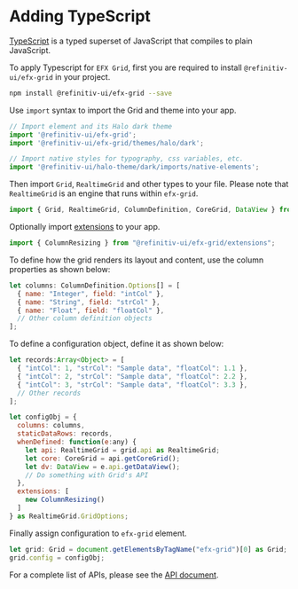 # Adding TypeScript

[TypeScript](https://www.typescriptlang.org/) is a typed superset of JavaScript that compiles to plain JavaScript.

To apply Typescript for `EFX Grid`, first you are required to install `@refinitiv-ui/efx-grid` in your project.

```sh
npm install @refinitiv-ui/efx-grid --save
```

Use `import` syntax to import the Grid and theme into your app.

```js
// Import element and its Halo dark theme
import '@refinitiv-ui/efx-grid';
import '@refinitiv-ui/efx-grid/themes/halo/dark';

// Import native styles for typography, css variables, etc.
import '@refinitiv-ui/halo-theme/dark/imports/native-elements';
```

Then import `Grid`, `RealtimeGrid` and other types to your file. Please note that `RealtimeGrid` is an engine that runs within `efx-grid`.

```js
import { Grid, RealtimeGrid, ColumnDefinition, CoreGrid, DataView } from "@refinitiv-ui/efx-grid";
```

Optionally import [extensions](../extensions/README.md) to your app. 

```js
import { ColumnResizing } from "@refinitiv-ui/efx-grid/extensions";
```

To define how the grid renders its layout and content, use the column properties as shown below:

```js
let columns: ColumnDefinition.Options[] = [
  { name: "Integer", field: "intCol" },
  { name: "String", field: "strCol" },
  { name: "Float", field: "floatCol" },
  // Other column definition objects
];
```

To define a configuration object, define it as shown below:

```js
let records:Array<Object> = [
  { "intCol": 1, "strCol": "Sample data", "floatCol": 1.1 },
  { "intCol": 2, "strCol": "Sample data", "floatCol": 2.2 },
  { "intCol": 3, "strCol": "Sample data", "floatCol": 3.3 },
  // Other records
];

let configObj = {
  columns: columns,
  staticDataRows: records,
  whenDefined: function(e:any) {
    let api: RealtimeGrid = grid.api as RealtimeGrid;
    let core: CoreGrid = api.getCoreGrid();
    let dv: DataView = e.api.getDataView();
    // Do something with Grid's API
  },
  extensions: [
    new ColumnResizing()
  ]
} as RealtimeGrid.GridOptions;
```

Finally assign configuration to `efx-grid` element.

```js
let grid: Grid = document.getElementsByTagName("efx-grid")[0] as Grid;
grid.config = configObj;
```

For a complete list of APIs, please see the [API document](../apis/README.md).
